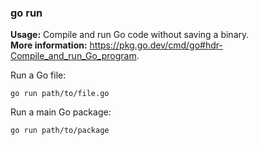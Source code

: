 ### go run

**Usage:** Compile and run Go code without saving a binary. <br />
**More information:** https://pkg.go.dev/cmd/go#hdr-Compile_and_run_Go_program. <br />

Run a Go file:

```
go run path/to/file.go
```

Run a main Go package:

```
go run path/to/package
```

